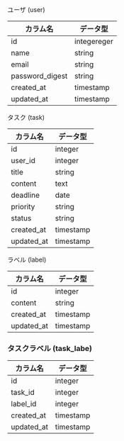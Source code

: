 ユーザ (user) 

|カラム名|データ型|
|---|---|
|id|integereger|
|name|string|
|email|string|
|password_digest|string|
|created_at|timestamp|
|updated_at|timestamp|

タスク (task) 

|カラム名|データ型|
|---|---|
|id|integer|
|user_id|integer|
|title|string|
|content|text|
|deadline|date|
|priority|string|
|status|string|
|created_at|timestamp|
|updated_at|timestamp|

ラベル (label)

|カラム名|データ型|
|---|---|
|id|integer|
|content|string|
|created_at|timestamp|
|updated_at|timestamp|

### タスクラベル (task_labe)

|カラム名|データ型|
|---|---|
|id|integer|
|task_id|integer|
|label_id|integer|
|created_at|timestamp|
|updated_at|timestamp|